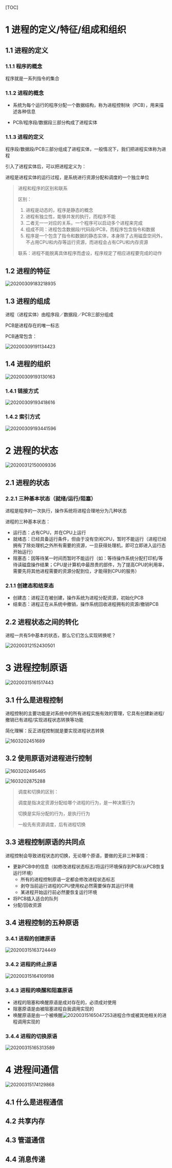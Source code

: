 [TOC]

# 1 进程的定义/特征/组成和组织

## 1.1 进程的定义

### 1.1.1 程序的概念

程序就是一系列指令的集合

### 1.1.2 进程的概念

+ 系统为每个运行的程序分配一个数据结构，称为进程控制块（PCB），用来描述各种信息

+ PCB/程序段/数据段三部分构成了进程实体

### 1.1.3 进程的定义

程序段/数据段/PCB三部分组成了进程实体，一般情况下，我们把进程实体称为进程

引入了进程实体后，可以把进程定义为：

进程是进程实体的运行过程，是系统进行资源分配和调度的一个独立单位

> 进程和程序的区别和联系
>
> 区别：
>
> 1. 进程是动态的，程序是静态的概念
> 2. 进程有独立性，能够并发的执行，而程序不能
> 3. 二者无一一对应的关系，一个程序可以启动多个进程来完成
> 4. 组成不同：进程包含数据段/代码段/PCB，而程序包含指令和数据
> 5. 程序是一个包含了指令和数据的静态实体，本身除了占用磁盘空间外，不占用CPU和内存等运行资源，而进程会占有CPU和内存资源
>
> 联系：进程不能脱离具体程序而虚设，程序规定了相应进程要完成的动作

## 1.2 进程的特征

![20200309183218935](assets/20200309183218935-1603200447486.png)

## 1.3 进程的组成

进程（进程实体）由程序段／数据段／PCB三部分组成

PCB是进程存在的唯一标志

PCB通常包含：

![20200309191134423](assets/20200309191134423-1603200661227.png)

## 1.4 进程的组织

![20200309193130163](assets/20200309193130163.png)

### 1.4.1 链接方式

![20200309193418616](assets/20200309193418616.png)

### 1.4.2 索引方式

![20200309193441596](assets/20200309193441596.png)

# 2 进程的状态

![20200312150009336](assets/20200312150009336.png)

## 2.1 进程的状态

### 2.2.1 三种基本状态（就绪/运行/阻塞）

进程是程序的一次执行，操作系统将进程合理地分为几种状态

进程的三种基本状态：

+ 运行态：占有CPU，并在CPU上运行
+ 就绪态：已经具备运行条件，但由于没有空闲CPU，暂时不能运行（进程已经拥有了除处理机之外所有需要的资源，一旦获得处理机，即可立即进入运行态开始运行）
+ 阻塞态：因等待某一时间而暂时不能运行（如：等待操作系统分配打印机/等待读磁盘操作结果；CPU是计算机中最昂贵的部件，为了提高CPU的利用率，需要先将其他进程需要的资源分配到位，才能得到CPU的服务）

### 2.1.1 创建态和结束态

+ 创建态：进程正在被创建，操作系统为进程分配资源，初始化PCB
+ 结束态：进程正在从系统中撤销，操作系统回收进程拥有的资源/撤销PCB

## 2.2 进程状态之间的转化

进程一共有5中基本的状态，那么它们怎么实现转换呢？

![20200312152430501](assets/20200312152430501.png)

# 3 进程控制原语

![20200315161517443](assets/20200315161517443.png)

## 3.1 什么是进程控制

进程控制的主要功能是对系统中的所有进程实施有效的管理，它具有创建新进程/撤销已有进程/实现进程状态转换等功能

简化理解：反正进程控制就是要实现进程状态转换

![1603202451689](assets/1603202451689.png)

## 3.2 使用原语对进程进行控制

![1603202495465](assets/1603202495465.png)

![1603202875288](assets/1603202875288.png)

> 调度和切换的区别：
>
> 调度是指决定资源分配给哪个进程的行为，是一种决策行为
>
> 切换是实际分配的行为，是执行行为
>
> 一般先有资源调度，后有进程切换

## 3.3 进程控制原语的共同点

进程控制会导致进程状态的切换，无论哪个原语，要做的无非三种事情：

+ 更新PCB中的信息（如修改进程状态标志/将运行环境保存到PCB/从PCB恢复运行环境）
  + 所有的进程控制原语一定都会修改进程状态标志
  + 剥夺当前运行进程的CPU使用权必然需要保存其运行环境
  + 某进程开始运行前必然要恢复运行环境
+ 将PCB插入适合的队列
+ 分配/回收资源

## 3.4 进程控制的五种原语

### 3.4.1 进程的创建原语

![20200315163724449](assets/20200315163724449.png)

### 3.4.2 进程的终止原语

![20200315164109198](assets/20200315164109198.png)

### 3.4.3 进程的唤醒和阻塞原语

+ 进程的阻塞和唤醒原语是成对存在的，必须成对使用
+ 阻塞原语是由被阻塞进程自我调用实现的
+ 唤醒原语是由一个被唤醒![20200315165047253](assets/20200315165047253.png)进程合作或被其他相关的进程调用实现的

### 3.4.4 进程的切换原语

![20200315165313589](assets/20200315165313589.png)

# 4 进程间通信

![20200315174129868](assets/20200315174129868.png)

## 4.1 什么是进程通信

## 4.2 共享内存

## 4.3 管道通信

## 4.4 消息传递



